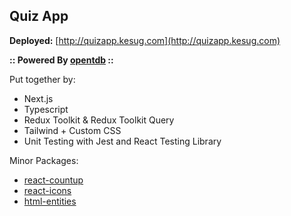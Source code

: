 ## Quiz App  

**Deployed:** [http://quizapp.kesug.com](http://quizapp.kesug.com)

**:: Powered By [opentdb](https://opentdb.com) ::**

Put together by:
- Next.js
- Typescript
- Redux Toolkit & Redux Toolkit Query
- Tailwind + Custom CSS
- Unit Testing with Jest and React Testing Library

Minor Packages:
- [react-countup](https://www.npmjs.com/package/react-countup)
- [react-icons](https://www.npmjs.com/package/react-icons)
- [html-entities](https://www.npmjs.com/package/html-entities)
